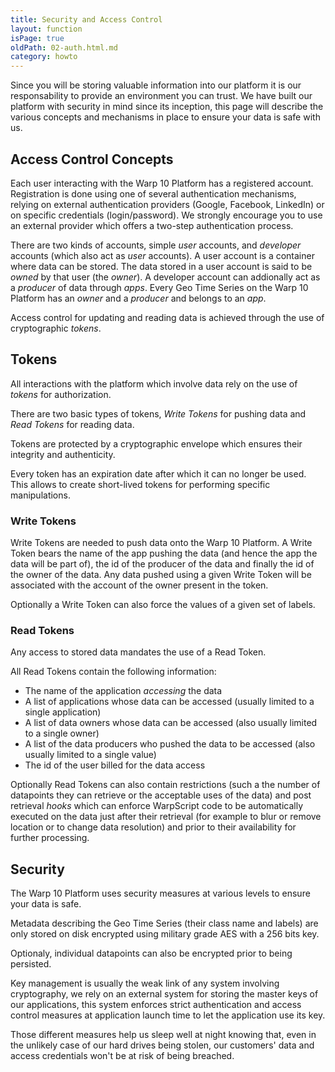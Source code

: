 ```yaml
---
title: Security and Access Control
layout: function
isPage: true
oldPath: 02-auth.html.md
category: howto
---
```



Since you will be storing valuable information into our platform it is our responsability to provide an environment you can trust. We have built our platform with security in mind since its inception, this page will describe the various concepts and mechanisms in place to ensure your data is safe with us.

## Access Control Concepts ##

Each user interacting with the Warp 10 Platform has a registered account. Registration is done using one of several authentication mechanisms, relying on external authentication providers (Google, Facebook, LinkedIn) or on specific credentials (login/password). We strongly encourage you to use an external provider which offers a two-step authentication process.

There are two kinds of accounts, simple *user* accounts, and *developer* accounts (which also act as *user* accounts). A user account is a container where data can be stored. The data stored in a user account is said to be *owned* by that user (the *owner*). A developer account can addionally act as a *producer* of data through *apps*. Every Geo Time Series on the Warp 10 Platform has an *owner* and a *producer* and belongs to an *app*.

Access control for updating and reading data is achieved through the use of cryptographic *tokens*.

## Tokens ##

All interactions with the platform which involve data rely on the use of *tokens* for authorization.

There are two basic types of tokens, *Write Tokens* for pushing data and *Read Tokens* for reading data.

Tokens are protected by a cryptographic envelope which ensures their integrity and authenticity.

Every token has an expiration date after which it can no longer be used. This allows to create short-lived tokens for performing specific manipulations.

### Write Tokens ###

Write Tokens are needed to push data onto the Warp 10 Platform. A Write Token bears the name of the app pushing the data (and hence the app the data will be part of), the id of the producer of the data and finally the id of the owner of the data. Any data pushed using a given Write Token will be associated with the account of the owner present in the token.

Optionally a Write Token can also force the values of a given set of labels.

### Read Tokens ###

Any access to stored data mandates the use of a Read Token.

All Read Tokens contain the following information:

* The name of the application *accessing* the data
* A list of applications whose data can be accessed (usually limited to a single application)
* A list of data owners whose data can be accessed (also usually limited to a single owner)
* A list of the data producers who pushed the data to be accessed (also usually limited to a single value)
* The id of the user billed for the data access

Optionally Read Tokens can also contain restrictions (such a the number of datapoints they can retrieve or the acceptable uses of the data) and post retrieval *hooks* which can enforce WarpScript code to be automatically executed on the data just after their retrieval (for example to blur or remove location or to change data resolution) and prior to their availability for further processing.

## Security ##

The Warp 10 Platform uses security measures at various levels to ensure your data is safe.

Metadata describing the Geo Time Series (their class name and labels) are only stored on disk encrypted using military grade AES with a 256 bits key.

Optionaly, individual datapoints can also be encrypted prior to being persisted.

Key management is usually the weak link of any system involving cryptography, we rely on an external system for storing the master keys of our applications, this system enforces strict authentication and access control measures at application launch time to let the application use its key.

Those different measures help us sleep well at night knowing that, even in the unlikely case of our hard drives being stolen, our customers' data and access credentials won't be at risk of being breached.
